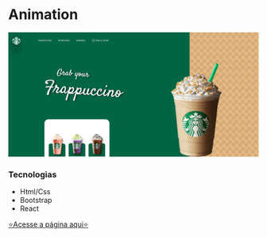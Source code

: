 # Animation

![image](readme-cover.jpg)

### Tecnologias

- Html/Css
- Bootstrap
- React

[⭐Acesse a página aqui⭐](https://animation-beryl-ten.vercel.app)
